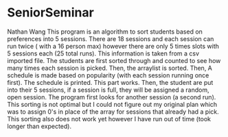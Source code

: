 # SeniorSeminar
Nathan Wang
This program is an algorithm to sort students based on preferences into 5 sessions. There are 18 sessions and each session can run twice ( with a 16 person max) however there are only 5 times slots with 5 sessions each (25 total runs). This information is taken from a csv imported file. The students are first sorted through and counted to see how many times each session is picked. Then, the arraylist is sorted. Then, A schedule is made based on popularity (with each session running once first). The schedule is printed. This part works. 
Then, the student are put into their 5 sessions, if a session is full, they will be assigned a random, open session. The program first looks for another session (a second run). This sorting is not optimal but I could not figure out my original plan which was to assign 0's in place of the array for sessions that already had a pick. This sorting also does not work yet however I have run out of time (took longer than expected). 
